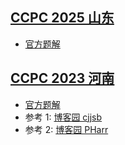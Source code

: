 ## [CCPC 2025 山东](https://codeforces.com/gym/105930)

- [官方题解](https://cdn.vjudge.net.cn/b483e91a47bacb39c1a272880afca2fd)

## [CCPC 2023 河南](https://codeforces.com/gym/104354)

- [官方题解](https://codeforces.com/gym/104354/attachments/download/20062/solution%20(2).pdf)
- 参考 1: [博客园 cjjsb](https://www.cnblogs.com/cjjsb/p/17893168)
- 参考 2: [博客园 PHarr](https://www.cnblogs.com/PHarr/p/17416213.html)
